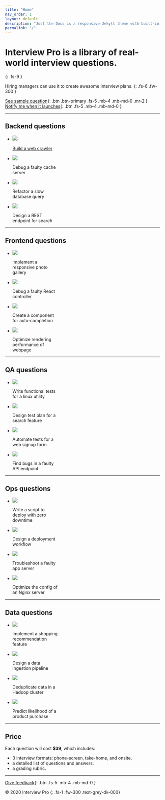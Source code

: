 ```yaml
---
title: "Home"
nav_order: 1
layout: default
description: "Just the Docs is a responsive Jekyll theme with built-in search that is easily customizable and hosted on GitHub Pages."
permalink: "/"
---
```


# **Interview Pro** is a library of real-world interview questions.
{: .fs-9 }

Hiring managers can use it to create awesome interview plans.
{: .fs-6 .fw-300 }

[See sample question](/backend-questions/build-a-web-crawler){: .btn .btn-primary .fs-5 .mb-4 .mb-md-0 .mr-2 } 
[Notify me when it launches](/notify-me){: .btn .fs-5 .mb-4 .mb-md-0 }


---


## Backend questions

<ul class="list-style-none">
    <li class="d-inline-block v-align-top mr-4" style="width: 150px;">
        <a href="/backend-questions/build-a-web-crawler">
            <img src="/backend/build-crawler/cover.png" />
            <p>Build a web crawler</p>
        </a>
    </li>
    <li class="d-inline-block v-align-top mr-4" style="width: 150px;">
        <img src="/backend/q2/cover.png" />
        <p>Debug a faulty cache server</p>
    </li>
    <li class="d-inline-block v-align-top mr-4" style="width: 150px;">
        <img src="/backend/q3/cover.png" />
        <p>Refactor a slow database query</p>
    </li>
    <li class="d-inline-block v-align-top mr-4" style="width: 150px;">
        <img src="/backend/q4/cover.png" />
        <p>Design a REST endpoint for search</p>
    </li>
</ul>


---


## Frontend questions

<ul class="list-style-none">
    <li class="d-inline-block v-align-top mr-4" style="width: 150px;">
        <img src="/frontend/q1/cover.png" />
        <p>Implement a responsive photo gallery</p>
    </li>
    <li class="d-inline-block v-align-top mr-4" style="width: 150px;">
        <img src="/frontend/q2/cover.png" />
        <p>Debug a faulty React controller</p>
    </li>
    <li class="d-inline-block v-align-top mr-4" style="width: 150px;">
        <img src="/frontend/q3/cover.png" />
        <p>Create a component for auto-completion</p>
    </li>
    <li class="d-inline-block v-align-top mr-4" style="width: 150px;">
        <img src="/frontend/q4/cover.png" />
        <p>Optimize rendering performance of webpage</p>
    </li>
</ul>


---


## QA questions

<ul class="list-style-none">
    <li class="d-inline-block v-align-top mr-4" style="width: 150px;">
        <img src="/qa/q1/cover.png" />
        <p>Write functional tests for a linux utility</p>
    </li>
    <li class="d-inline-block v-align-top mr-4" style="width: 150px;">
        <img src="/qa/q2/cover.png" />
        <p>Design test plan for a search feature</p>
    </li>
    <li class="d-inline-block v-align-top mr-4" style="width: 150px;">
        <img src="/qa/q3/cover.png" />
        <p>Automate tests for a web signup form</p>
    </li>
    <li class="d-inline-block v-align-top mr-4" style="width: 150px;">
        <img src="/qa/q4/cover.png" />
        <p>Find bugs in a faulty API endpoint</p>
    </li>
</ul>


---


## Ops questions

<ul class="list-style-none">
    <li class="d-inline-block v-align-top mr-4" style="width: 150px;">
        <img src="/ops/q1/cover.png" />
        <p>Write a script to deploy with zero downtime</p>
    </li>
    <li class="d-inline-block v-align-top mr-4" style="width: 150px;">
        <img src="/ops/q2/cover.png" />
        <p>Design a deployment workflow</p>
    </li>
    <li class="d-inline-block v-align-top mr-4" style="width: 150px;">
        <img src="/ops/q3/cover.png" />
        <p>Troubleshoot a faulty app server</p>
    </li>
    <li class="d-inline-block v-align-top mr-4" style="width: 150px;">
        <img src="/ops/q4/cover.png" />
        <p>Optimize the config of an Nginx server</p>
    </li>
</ul>


---


## Data questions

<ul class="list-style-none">
    <li class="d-inline-block v-align-top mr-4" style="width: 150px;">
        <img src="/data/q1/cover.png" />
        <p>Implement a shopping recommendation feature</p>
    </li>
    <li class="d-inline-block v-align-top mr-4" style="width: 150px;">
        <img src="/data/q2/cover.png" />
        <p>Design a data ingestion pipeline</p>
    </li>
    <li class="d-inline-block v-align-top mr-4" style="width: 150px;">
        <img src="/data/q3/cover.png" />
        <p>Deduplicate data in a Hadoop cluster</p>
    </li>
    <li class="d-inline-block v-align-top mr-4" style="width: 150px;">
        <img src="/data/q4/cover.png" />
        <p>Predict likelihood of a product purchase</p>
    </li>
</ul>


---


## Price

Each question will cost **$39**, which includes:

* 3 interview formats: phone-screen, take-home, and onsite.
* a detailed list of questions and answers.
* a grading rubric.


---


[Give feedback](/give-feedback){: .btn .fs-5 .mb-4 .mb-md-0 }

© 2020 Interview Pro
{: .fs-1 .fw-300 .text-grey-dk-000}
